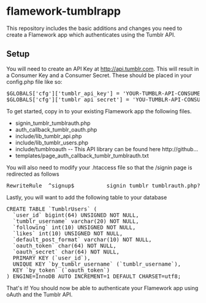 flamework-tumblrapp
===

This repository includes the basic additions and changes you need to create a Flamework app which authenticates using the Tumblr API.

Setup
---

You will need to create an API Key at http://api.tumblr.com. This will result in a Consumer Key and a Consumer Secret. These should be placed in your config.php file like so:

<pre>$GLOBALS['cfg']['tumblr_api_key'] = 'YOUR-TUMBLR-API-CONSUMER-KEY';
$GLOBALS['cfg']['tumblr_api_secret'] = 'YOU-TUMBLR-API-CONSUMER-SECRET';
</pre>

To get started, copy in to your existing Flamework app the following files.

<ul><li>signin_tumblr_tumblrauth.php</li>
<li>auth_callback_tumblr_oauth.php</li>
<li>include/lib_tumblr_api.php</li>
<li>include/lib_tumblr_users.php</li>
<li>include/tumblroauth -- This API library can be found here http://github...</li>
<li>templates/page_auth_callback_tumblr_tumblrauth.txt</li></ul>

You will also need to modify your .htaccess file so that the /signin page is redirected as follows

<pre>RewriteRule  ^signup$			signin_tumblr_tumblrauth.php?%{QUERY_STRING}		[L]</pre>

Lastly, you will want to add the following table to your database

<pre>CREATE TABLE `TumblrUsers` (
  `user_id` bigint(64) UNSIGNED NOT NULL,
  `tumblr_username` varchar(20) NOT NULL,
  `following` int(10) UNSIGNED NOT NULL,
  `likes` int(10) UNSIGNED NOT NULL,
  `default_post_format` varchar(10) NOT NULL,
  `oauth_token` char(64) NOT NULL,
  `oauth_secret` char(64) NOT NULL,  
  PRIMARY KEY (`user_id`),
  UNIQUE KEY `by_tumblr_username` (`tumblr_username`),
  KEY `by_token` (`oauth_token`)
) ENGINE=InnoDB AUTO_INCREMENT=1 DEFAULT CHARSET=utf8;</pre>

That's it! You should now be able to authenticate your Flamework app using oAuth and the Tumblr API.